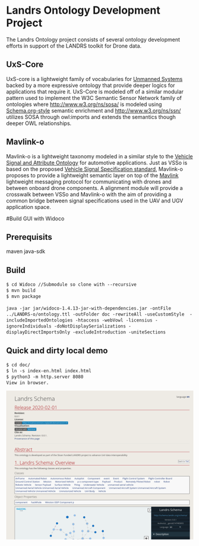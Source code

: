 # Landrs Ontology Development Project
The Landrs Ontology project consists of several ontology development efforts in support of the LANDRS toolkit for Drone data.

## UxS-Core
UxS-core is a lightweight family of vocabularies for [Unmanned Systems](https://www.opengeospatial.org/projects/groups/uxsdwg) backed by a more expressive ontology that provide deeper logics for applications that require it. UxS-Core is modeled off of a similar modular pattern used to implement the W3C Semantic Sensor Network family of ontologies where <http://www.w3.org/ns/sosa/> is modeled using [Schema.org-style](https://schema.org) semantic enrichment and <http://www.w3.org/ns/ssn/> utilizes SOSA through owl:imports and extends the semantics though deeper OWL relationships.

## Mavlink-o
Mavlink-o is a lightweight taxonomy modeled in a similar style to the [Vehicle Signal and Attribute Ontology](https://github.com/klotzbenjamin/vss-ontology/) for automotive applications. Just as VSSo is based on the proposed [Vehicle Signal Specification standard](https://github.com/GENIVI/vehicle_signal_specification), Mavlink-o proposes to provide a lightweight semantic layer on top of the [Mavlink](https://mavlink.io/en/) lightweight messaging protocol for communicating with drones and between onboard drone components. A alignment module will provide a crosswalk between VSSo and Mavlink-o with the aim of providing a common bridge between signal specifications used in the UAV and UGV application space.

#Build GUI with Widoco
## Prerequisits
maven
java-sdk

## Build
```
$ cd Widoco //Submodule so clone with --recursive
$ mvn build
$ mvn package

java -jar jar/widoco-1.4.13-jar-with-dependencies.jar -ontFile ../LANDRS-o/ontology.ttl -outFolder doc -rewriteAll -useCustomStyle  -includeImportedOntologies -htaccess -webVowl -licensius -ignoreIndividuals -doNotDisplaySerializations -displayDirectImportsOnly -excludeIntroduction -uniteSections 
```

## Quick and dirty local demo
```
$ cd doc/
$ ln -s index-en.html index.html
$ python3 -m http.server 8080
View in browser.
```
![OntologyDocs](OntologyDocs.png)
